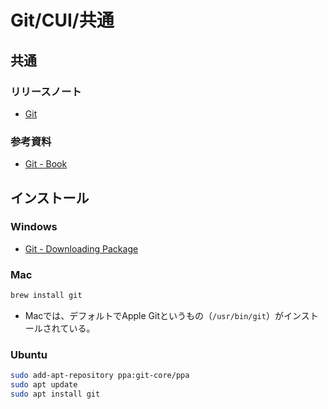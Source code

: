 # Git/CUI/共通

## 共通

### リリースノート

- [Git](https://git-scm.com/)

### 参考資料

- [Git - Book](https://git-scm.com/book/ja/v2)

## インストール

### Windows

- [Git - Downloading Package](https://git-scm.com/download/win)

### Mac

```bash
brew install git
```

- Macでは、デフォルトでApple Gitというもの（`/usr/bin/git`）がインストールされている。

### Ubuntu

```bash
sudo add-apt-repository ppa:git-core/ppa
sudo apt update
sudo apt install git
```
